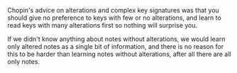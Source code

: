 
Chopin's advice on alterations and complex key signatures was that you should give no preference to keys with few or no alterations, and learn to read keys with many alterations first so nothing will surprise you.

If we didn't know anything about notes without alterations, we would learn only altered notes as a single bit of information, and there is no reason for this to be harder than learning notes without alterations, after all there are all only notes.

